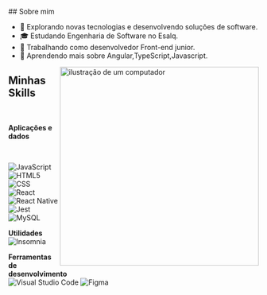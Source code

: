 <p align="left"> 
## Sobre mim

- 🤔 Explorando novas tecnologias e desenvolvendo soluções de software.
- 🎓 Estudando Engenharia de Software no Esalq.
- 💼 Trabalhando como desenvolvedor Front-end junior.
- 🌱 Aprendendo mais sobre Angular,TypeScript,Javascript.
</p>



<img src="https://raw.githubusercontent.com/MicaelliMedeiros/micaellimedeiros/master/image/computer-illustration.png" alt="ilustração de um computador" min-width="400px" max-width="400px" width="400px" align="right">

## Minhas Skills

<br/>

**Aplicações e dados**

<br/>

![JavaScript](https://img.shields.io/badge/-JavaScript-333333?style=flat&logo=javascript)
![HTML5](https://img.shields.io/badge/-HTML5-333333?style=flat&logo=HTML5)
![CSS](https://img.shields.io/badge/-CSS-333333?style=flat&logo=CSS3&logoColor=1572B6)
![React](https://img.shields.io/badge/-React-333333?style=flat&logo=react)
![React Native](https://img.shields.io/badge/-React%20Native-333333?style=flat&logo=react)
![Jest](https://img.shields.io/badge/-Jest-333333?style=flat&logo=jest)
![MySQL](https://img.shields.io/badge/-MySQL-333333?style=flat&logo=mysql)

**Utilidades**
<br/>
![Insomnia](https://img.shields.io/badge/-Insomnia-333333?style=flat&logo=insomnia)

**Ferramentas de desenvolvimento**
<br/>
![Visual Studio Code](https://img.shields.io/badge/-Visual%20Studio%20Code-333333?style=flat&logo=visual-studio-code&logoColor=007ACC)
![Figma](https://img.shields.io/badge/-Figma-333333?style=flat&logo=figma&logoColor=007ACC)
<br/>
